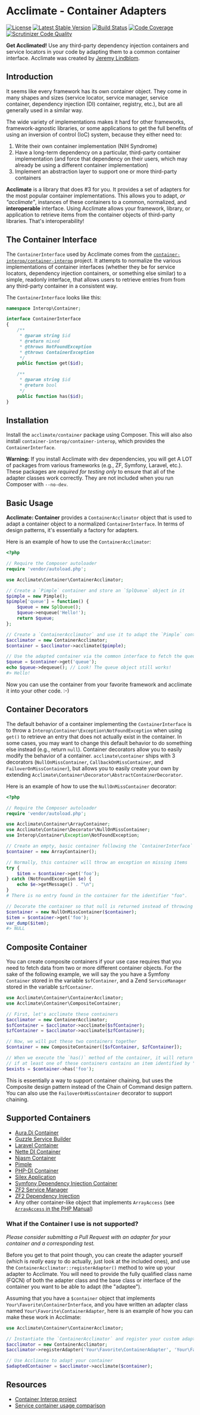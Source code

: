 # Acclimate - Container Adapters

[![License](https://poser.pugx.org/acclimate/container/license.png)](https://packagist.org/packages/acclimate/container) [![Latest Stable Version](https://poser.pugx.org/acclimate/container/v/stable.png)](https://packagist.org/packages/acclimate/container) [![Build Status](https://travis-ci.org/jeremeamia/acclimate-container.png)](https://travis-ci.org/jeremeamia/acclimate-container) [![Code Coverage](https://scrutinizer-ci.com/g/jeremeamia/acclimate-container/badges/coverage.png?s=fe11762e3c76d92ffbd4a7220e6b72c958d62b41)](https://scrutinizer-ci.com/g/jeremeamia/acclimate-container/) [![Scrutinizer Code Quality](https://scrutinizer-ci.com/g/jeremeamia/acclimate-container/badges/quality-score.png?s=30cc017c8a53f50fec5b5becd7aa648930b9a1c0)](https://scrutinizer-ci.com/g/jeremeamia/acclimate-container/)

**Get Acclimated!** Use any third-party dependency injection containers and service locators in your code by adapting
them to a common container interface. Acclimate was created by [Jeremy Lindblom](https://twitter.com/jeremeamia).

## Introduction

It seems like every framework has its own container object. They come in many shapes and sizes (service locator, service
manager, service container, dependency injection (DI) container, registry, etc.), but are all generally used in a
similar way.

The wide variety of implementations makes it hard for other frameworks, framework-agnostic libraries, or some
applications to get the full benefits of using an inversion of control (IoC) system, because they either need to:

1. Write their own container implementation (NIH Syndrome)
2. Have a long-term dependency on a particular, third-party container implementation (and force that dependency on
   their users, which may already be using a different container implementation)
3. Implement an abstraction layer to support one or more third-party containers

**Acclimate** is a library that does \#3 for you. It provides a set of adapters for the most popular
container implementations. This allows you to adapt, _or "acclimate"_, instances of these containers to a common,
normalized, and **interoperable** interface. Using Acclimate allows your framework, library, or application to retrieve
items from the container objects of third-party libraries. That's interoperability!

## The Container Interface

The `ContainerInterface` used by Acclimate comes from the
[`container-interop/container-interop`](https://github.com/container-interop/container-interop) project. It attempts
to normalize the various implementations of container interfaces (whether they be for service locators, dependency
injection containers, or something else similar) to a simple, readonly interface, that allows users to retrieve
entries from from any third-party container in a consistent way.

The `ContainerInterface` looks like this:

```php
namespace Interop\Container;

interface ContainerInterface
{
    /**
     * @param string $id
     * @return mixed
     * @throws NotFoundException
     * @throws ContainerException
     */
    public function get($id);

    /**
     * @param string $id
     * @return bool
     */
    public function has($id);
}
```

## Installation

Install the `acclimate/container` package using Composer. This will also also install
`container-interop/container-interop`, which provides the `ContainerInterface`.

**Warning:** If you install Acclimate with dev dependencies, you will get A LOT of packages from various frameworks
(e.g., ZF, Symfony, Laravel, etc.). These packages are *required for testing only* to ensure that all of the adapter
classes work correctly. They are not included when you run Composer with `--no-dev`.

## Basic Usage

**Acclimate: Container** provides a `ContainerAcclimator` object that is used to adapt a container object to a
normalized `ContainerInterface`. In terms of design patterns, it's essentially a factory for adapters.

Here is an example of how to use the `ContainerAcclimator`:

```php
<?php

// Require the Composer autoloader
require 'vendor/autoload.php';

use Acclimate\Container\ContainerAcclimator;

// Create a `Pimple` container and store an `SplQueue` object in it
$pimple = new Pimple();
$pimple['queue'] = function() {
    $queue = new SplQueue();
    $queue->enqueue('Hello!');
    return $queue;
};

// Create a `ContainerAcclimator` and use it to adapt the `Pimple` container to the Acclimate `ContainerInterface`
$acclimator = new ContainerAcclimator;
$container = $acclimator->acclimate($pimple);

// Use the adapted container via the common interface to fetch the queue object
$queue = $container->get('queue');
echo $queue->dequeue(); // Look! The queue object still works!
#> Hello!
```

Now you can use the container from your favorite framework and acclimate it into your other code. :-)

## Container Decorators

The default behavior of a container implementing the `ContainerInterface` is to throw a
`Interop\Container\Exception\NotFoundException` when using `get()` to retrieve an entry that does not actually exist in
the container. In some cases, you may want to change this default behavior to do something else instead (e.g., return
`null`). Container decorators allow you to easily modify the behavior of a container. `acclimate\container` ships with
3 decorators (`NullOnMissContainer`, `CallbackOnMissContainer`, and `FailoverOnMissContainer`), but allows you to easily
create your own by extending `Acclimate\Container\Decorator\AbstractContainerDecorator`.

Here is an example of how to use the `NullOnMissContainer` decorator:

```php
<?php

// Require the Composer autoloader
require 'vendor/autoload.php';

use Acclimate\Container\ArrayContainer;
use Acclimate\Container\Decorator\NullOnMissContainer;
use Interop\Container\Exception\NotFoundException;

// Create an empty, basic container following the `ContainerInterface`
$container = new ArrayContainer();

// Normally, this container will throw an exception on missing items
try {
    $item = $container->get('foo');
} catch (NotFoundException $e) {
    echo $e->getMessage() . "\n";
}
# There is no entry found in the container for the identifier "foo".

// Decorate the container so that null is returned instead of throwing an exception
$container = new NullOnMissContainer($container);
$item = $container->get('foo');
var_dump($item);
#> NULL
```

## Composite Container

You can create composite containers if your use case requires that you need to fetch data from two or more different
container objects. For the sake of the following example, we will say the you have a Symfony `Container` stored in the
variable `$sfContainer`, and a Zend `ServiceManager` stored in the variable `$zfContainer`.

```php
use Acclimate\Container\ContainerAcclimator;
use Acclimate\Container\CompositeContainer;

// First, let's acclimate these containers
$acclimator = new ContainerAcclimator;
$sfContainer = $acclimator->acclimate($sfContainer);
$zfContainer = $acclimator->acclimate($zfContainer);

// Now, we will put these two containers together
$container = new CompositeContainer([$sfContainer, $zfContainer]);

// When we execute the `has()` method of the container, it will return `true`
// if at least one of these containers contains an item identified by "foo"
$exists = $container->has('foo');
```

This is essentially a way to support container chaining, but uses the Composite design pattern instead of the Chain of
Command design pattern. You can also use the `FailoverOnMissContainer` decorator to support chaining.

## Supported Containers

* [Aura.Di Container](https://github.com/auraphp/Aura.Di/blob/develop/src/Aura/Di/ContainerInterface.php)
* [Guzzle Service Builder](https://github.com/guzzle/service/blob/master/Builder/ServiceBuilderInterface.php)
* [Laravel Container](https://github.com/laravel/framework/blob/master/src/Illuminate/Container/Container.php)
* [Nette DI Container](https://github.com/nette/nette/blob/master/Nette/DI/Container.php)
* [Njasm Container](https://github.com/njasm/container/blob/master/src/Container/Container.php)
* [Pimple](https://github.com/fabpot/Pimple/blob/master/lib/Pimple.php)
* [PHP-DI Container](https://github.com/mnapoli/PHP-DI/blob/master/src/DI/Container.php)
* [Silex Application](https://github.com/fabpot/Silex/blob/master/src/Silex/Application.php)
* [Symfony Dependency Injection Container](https://github.com/symfony/symfony/blob/master/src/Symfony/Component/DependencyInjection/ContainerInterface.php)
* [ZF2 Service Manager](https://github.com/zendframework/zf2/blob/master/library/Zend/ServiceManager/ServiceLocatorInterface.php)
* [ZF2 Dependency Injection](https://github.com/zendframework/zf2/blob/master/library/Zend/Di/ServiceLocatorInterface.php)
* Any other container-like object that implements `ArrayAccess` (see [`ArrayAccess` in the PHP Manual](http://php.net/manual/en/class.arrayaccess.php))

### What if the Container I use is not supported?

*Please consider submitting a Pull Request with an adapter for your container and a corresponding test.*

Before you get to that point though, you can create the adapter yourself (which is *really* easy to do actually, just
look at the included ones), and use the `ContainerAcclimator::registerAdapter()` method to wire up your adapter to
Acclimate. You will need to provide the fully qualified class name (FQCN) of both the adapter class and the base class
or interface of the container you want to be able to adapt (the "adaptee").

Assuming that you have a `$container` object that implements `Your\Favorite\ContainerInterface`, and you have written an
adapter class named `Your\Favorite\ContainerAdapter`, here is an example of how you can make these work in Acclimate:

```php
use Acclimate\Container\ContainerAcclimator;

// Instantiate the `ContainerAcclimator` and register your custom adapter
$acclimator = new ContainerAcclimator;
$acclimator->registerAdapter('Your\Favorite\ContainerAdapter', 'Your\Favorite\ContainerInterface');

// Use Acclimate to adapt your container
$adaptedContainer = $acclimator->acclimate($container);
```

## Resources

* [Container Interop project](https://github.com/container-interop/container-interop)
* [Service container usage comparison](https://gist.github.com/mnapoli/6159681)
